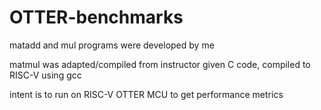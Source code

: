 # OTTER-benchmarks

matadd and mul programs were developed by me

matmul was adapted/compiled from instructor given C code, compiled to RISC-V using gcc

intent is to run on RISC-V OTTER MCU to get performance metrics
